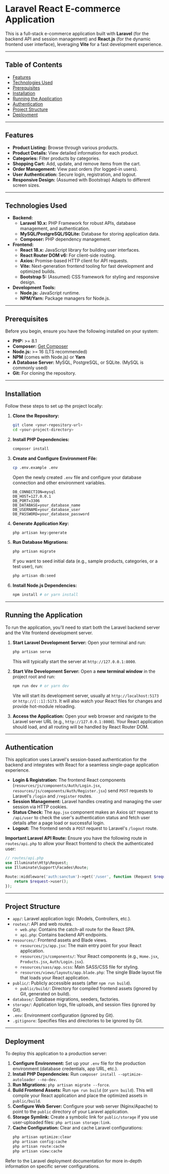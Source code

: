 # Laravel React E-commerce Application

This is a full-stack e-commerce application built with **Laravel** (for the backend API and session management) and **React.js** (for the dynamic frontend user interface), leveraging **Vite** for a fast development experience.

-----

## Table of Contents

  * [Features](https://www.google.com/search?q=%23features)
  * [Technologies Used](https://www.google.com/search?q=%23technologies-used)
  * [Prerequisites](https://www.google.com/search?q=%23prerequisites)
  * [Installation](https://www.google.com/search?q=%23installation)
  * [Running the Application](https://www.google.com/search?q=%23running-the-application)
  * [Authentication](https://www.google.com/search?q=%23authentication)
  * [Project Structure](https://www.google.com/search?q=%23project-structure)
  * [Deployment](https://www.google.com/search?q=%23deployment)

-----

## Features

  * **Product Listing:** Browse through various products.
  * **Product Details:** View detailed information for each product.
  * **Categories:** Filter products by categories.
  * **Shopping Cart:** Add, update, and remove items from the cart.
  * **Order Management:** View past orders (for logged-in users).
  * **User Authentication:** Secure login, registration, and logout.
  * **Responsive Design:** (Assumed with Bootstrap) Adapts to different screen sizes.

-----

## Technologies Used

  * **Backend:**
      * **Laravel 10.x:** PHP Framework for robust APIs, database management, and authentication.
      * **MySQL/PostgreSQL/SQLite:** Database for storing application data.
      * **Composer:** PHP dependency management.
  * **Frontend:**
      * **React 18.x:** JavaScript library for building user interfaces.
      * **React Router DOM v6:** For client-side routing.
      * **Axios:** Promise-based HTTP client for API requests.
      * **Vite:** Next-generation frontend tooling for fast development and optimized builds.
      * **Bootstrap 5:** (Assumed) CSS framework for styling and responsive design.
  * **Development Tools:**
      * **Node.js:** JavaScript runtime.
      * **NPM/Yarn:** Package managers for Node.js.

-----

## Prerequisites

Before you begin, ensure you have the following installed on your system:

  * **PHP:** \>= 8.1
  * **Composer:** [Get Composer](https://getcomposer.org/download/)
  * **Node.js:** \>= 16 (LTS recommended)
  * **NPM** (comes with Node.js) or **Yarn**
  * **A Database Server:** MySQL, PostgreSQL, or SQLite. (MySQL is commonly used)
  * **Git:** For cloning the repository.

-----

## Installation

Follow these steps to set up the project locally:

1.  **Clone the Repository:**

    ```bash
    git clone <your-repository-url>
    cd <your-project-directory>
    ```

2.  **Install PHP Dependencies:**

    ```bash
    composer install
    ```

3.  **Create and Configure Environment File:**

    ```bash
    cp .env.example .env
    ```

    Open the newly created `.env` file and configure your database connection and other environment variables.

    ```dotenv
    DB_CONNECTION=mysql
    DB_HOST=127.0.0.1
    DB_PORT=3306
    DB_DATABASE=your_database_name
    DB_USERNAME=your_database_user
    DB_PASSWORD=your_database_password
    ```

4.  **Generate Application Key:**

    ```bash
    php artisan key:generate
    ```

5.  **Run Database Migrations:**

    ```bash
    php artisan migrate
    ```

    If you want to seed initial data (e.g., sample products, categories, or a test user), run:

    ```bash
    php artisan db:seed
    ```

6.  **Install Node.js Dependencies:**

    ```bash
    npm install # or yarn install
    ```

-----

## Running the Application

To run the application, you'll need to start both the Laravel backend server and the Vite frontend development server.

1.  **Start Laravel Development Server:**
    Open your terminal and run:

    ```bash
    php artisan serve
    ```

    This will typically start the server at `http://127.0.0.1:8000`.

2.  **Start Vite Development Server:**
    Open a **new terminal window** in the project root and run:

    ```bash
    npm run dev # or yarn dev
    ```

    Vite will start its development server, usually at `http://localhost:5173` or `http://[::1]:5173`. It will also watch your React files for changes and provide hot-module reloading.

3.  **Access the Application:**
    Open your web browser and navigate to the Laravel server URL (e.g., `http://127.0.0.1:8000`). Your React application should load, and all routing will be handled by React Router DOM.

-----

## Authentication

This application uses Laravel's session-based authentication for the backend and integrates with React for a seamless single-page application experience.

  * **Login & Registration:** The frontend React components (`resources/js/components/Auth/Login.jsx`, `resources/js/components/Auth/Register.jsx`) send `POST` requests to Laravel's `/login` and `/register` routes.
  * **Session Management:** Laravel handles creating and managing the user session via HTTP cookies.
  * **Status Check:** The `App.jsx` component makes an Axios `GET` request to `/api/user` to check the user's authentication status and fetch user details after a page load or successful login.
  * **Logout:** The frontend sends a `POST` request to Laravel's `/logout` route.

**Important Laravel API Route:**
Ensure you have the following route in `routes/api.php` to allow your React frontend to check the authenticated user:

```php
// routes/api.php
use Illuminate\Http\Request;
use Illuminate\Support\Facades\Route;

Route::middleware('auth:sanctum')->get('/user', function (Request $request) {
    return $request->user();
});
```

-----

## Project Structure

  * `app/`: Laravel application logic (Models, Controllers, etc.).
  * `routes/`: API and web routes.
      * `web.php`: Contains the catch-all route for the React SPA.
      * `api.php`: Contains backend API endpoints.
  * `resources/`: Frontend assets and Blade views.
      * `resources/js/app.jsx`: The main entry point for your React application.
      * `resources/js/components/`: Your React components (e.g., `Home.jsx`, `Products.jsx`, `Auth/Login.jsx`).
      * `resources/sass/app.scss`: Main SASS/CSS file for styling.
      * `resources/views/layouts/app.blade.php`: The single Blade layout file that loads your React application.
  * `public/`: Publicly accessible assets (after `npm run build`).
      * `public/build/`: Directory for compiled frontend assets (ignored by Git, generated on build).
  * `database/`: Database migrations, seeders, factories.
  * `storage/`: Application logs, file uploads, and session files (ignored by Git).
  * `.env`: Environment configuration (ignored by Git).
  * `.gitignore`: Specifies files and directories to be ignored by Git.

-----

## Deployment

To deploy this application to a production server:

1.  **Configure Environment:** Set up your `.env` file for the production environment (database credentials, app URL, etc.).
2.  **Install PHP Dependencies:** Run `composer install --optimize-autoloader --no-dev`.
3.  **Run Migrations:** `php artisan migrate --force`.
4.  **Build Frontend Assets:** Run `npm run build` (or `yarn build`). This will compile your React application and place the optimized assets in `public/build`.
5.  **Configure Web Server:** Configure your web server (Nginx/Apache) to point to the `public` directory of your Laravel application.
6.  **Storage Symlink:** Create a symbolic link for `public/storage` if you use user-uploaded files: `php artisan storage:link`.
7.  **Cache Configuration:** Clear and cache Laravel configurations:
    ```bash
    php artisan optimize:clear
    php artisan config:cache
    php artisan route:cache
    php artisan view:cache
    ```

Refer to the Laravel deployment documentation for more in-depth information on specific server configurations.